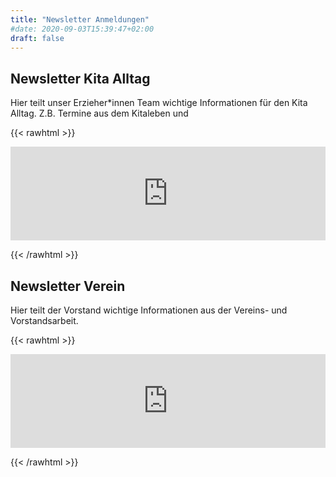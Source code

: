 ```yaml
---
title: "Newsletter Anmeldungen"
#date: 2020-09-03T15:39:47+02:00
draft: false
---
```


## Newsletter Kita Alltag

Hier teilt unser Erzieher*innen Team wichtige Informationen für den Kita Alltag. Z.B. Termine aus dem Kitaleben und

{{< rawhtml >}}
<iframe data-w-type="embedded" frameborder="0" scrolling="no" marginheight="0" marginwidth="0" src="https://x81jp.mjt.lu/wgt/x81jp/0wj/form?c=7156436b" width="100%"></iframe>

<script type="text/javascript" src="https://app.mailjet.com/pas-nc-embedded-v1.js"></script>
{{< /rawhtml >}}

## Newsletter Verein

Hier teilt der Vorstand wichtige Informationen aus der Vereins- und Vorstandsarbeit.

{{< rawhtml >}}
<iframe data-w-type="embedded" frameborder="0" scrolling="no" marginheight="0" marginwidth="0" src="https://x81jp.mjt.lu/wgt/x81jp/0wq/form?c=1ee44ca3" width="100%"></iframe>

<script type="text/javascript" src="https://app.mailjet.com/pas-nc-embedded-v1.js"></script>
{{< /rawhtml >}}
